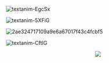 ![textanim-EgcSx](https://github.com/AnastasiyaYarm/AnastasiyaYarm/assets/148359221/ee80694b-6dce-46ed-a152-bfd12b56c135)


![textanim-5XFiG](https://github.com/AnastasiyaYarm/AnastasiyaYarm/assets/148359221/d928941e-8627-4ed3-a0fb-92e4c7f05daa)


![2ae324717109a9e6a67017f43c4fcbf5](https://github.com/AnastasiyaYarm/AnastasiyaYarm/assets/148359221/61c79a8b-44ca-4c5a-a485-261db9866004)


![textanim-CftIG](https://github.com/AnastasiyaYarm/AnastasiyaYarm/assets/148359221/aec21741-4be1-4a42-94e5-6d479d9a4b3d)

<div id="header" align="center">
  <img src=https://upload.wikimedia.org/wikipedia/commons/thumb/e/e1/Google_Chrome_icon_%28February_2022%29.svg/1024px-Google_Chrome_icon_%28February_2022%29.svg.png
</div>

